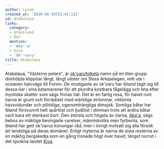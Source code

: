 ```yaml
---
author: Lycan
created_at: '2010-05-19T21:41:12Z'
id: Atakalaua
links:
  category:
  - Gränsland
  - Öar
  mention:
  - 'Aka''a'
  - Kiva
  - 'Ok''oaru'
title: Atakalaua
---
```


Atakalaua, "Västerns pelare", är [ok'oarufolkets] namn på en liten grupp dimhöljda klippöar långt,
långt väster om Stora Arkipelagen, mitt ute i oceanen halvvägs till Forion. De modigaste av ok'oaru
har ibland tagit sig till dessa öar i sina katamaraner för att plundra kostbara fågelägg och leta
efter mystiska skatter som sägs finnas här. Det är en farlig resa, för havet runt öarna är grunt och
förrädiskt med märkliga strömmar, vildsinta havsvidunder och plötsliga, ogenomträngliga dimsjok.
Somliga båtar har ibland försvunnit helt spårlöst och ljudlöst i dimman trots att andra båtar varit
bara ett stenkast bort. Den största och högsta av öarna, [Aka'a], sägs bebos av mäktiga bevingade
varelser, människolika men fyrbenta, som ibland har gett ok'oarus konungar råd, men i övrigt motsatt
sig alla försök att landstiga på deras domäner. Enligt myterna är öarna de sista resterna av en
mäktig bergskedja som en gång tronade högt över havet, längst norrut i det sjunkna landet [Kiva].

  [ok'oarufolkets]: Okoaru
  [Aka'a]: Akaa
  [Kiva]: Kiva